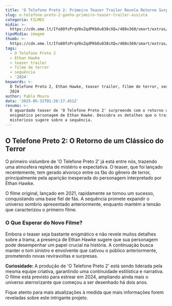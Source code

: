 ```yaml
---
title: 'O Telefone Preto 2: Primeiro Teaser Trailer Revela Retorno Surpreendente'
slug: o-telefone-preto-2-ganha-primeiro-teaser-trailer-assista
categoria: FILMES
midia: >-
  https://cdn.ome.lt/Ifo8OfsPrqV0xZqdPKbOu838cXQ=/480x360/smart/extras/conteudos/sem_titulo34.png
tipoMidia: imagem
thumb: >-
  https://cdn.ome.lt/Ifo8OfsPrqV0xZqdPKbOu838cXQ=/480x360/smart/extras/conteudos/sem_titulo34.png
tags:
  - O Telefone Preto 2
  - Ethan Hawke
  - teaser trailer
  - filme de terror
  - sequência
  - '2024'
keywords: >-
  O Telefone Preto 2, Ethan Hawke, teaser trailer, filme de terror, sequência,
  2024
author: Pablo Moura
data: '2025-05-31T01:26:17.451Z'
resumo: >-
  O aguardado teaser de 'O Telefone Preto 2' surpreende com o retorno do
  enigmático personagem de Ethan Hawke. Descubra os detalhes que o trailer
  misterioso sugere sobre a sequência.
---
```


## O Telefone Preto 2: O Retorno de um Clássico do Terror

O primeiro vislumbre de 'O Telefone Preto 2' já está entre nós, trazendo uma atmosfera repleta de mistério e expectativa. O teaser, que foi lançado recentemente, tem gerado alvoroço entre os fãs do gênero de terror, principalmente pela aparição inesperada do personagem interpretado por Ethan Hawke.

O filme original, lançado em 2021, rapidamente se tornou um sucesso, conquistando uma base fiel de fãs. A sequência promete expandir o universo sombrio apresentado anteriormente, enquanto mantém a tensão que caracterizou o primeiro filme.

### O Que Esperar do Novo Filme?

Embora o teaser seja bastante enigmático e não revele muitos detalhes sobre a trama, a presença de Ethan Hawke sugere que sua personagem pode desempenhar um papel crucial na história. A continuação busca manter o tom sinistro e envolvente que cativou o público anteriormente, prometendo novas reviravoltas e surpresas.

**Curiosidade:** A produção de 'O Telefone Preto 2' está sendo liderada pela mesma equipe criativa, garantindo uma continuidade estilística e narrativa. O filme está previsto para estrear em 2024, ampliando ainda mais o universo aterrorizante que começou a ser desenhado há dois anos.

Fique atento para mais atualizações à medida que mais informações forem reveladas sobre este intrigante projeto.
